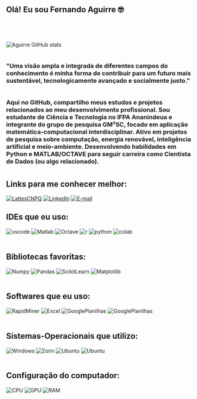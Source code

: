 
## Olá! Eu sou Fernando Aguirre 🤓 <div style="display: inline_block"></div><br/>
<div style="display: inline_block"> </div><br/>

![Aguirre GitHub stats](https://github-readme-stats.vercel.app/api?username=aguirre-fernando&show_icons=true&theme=dracula&count_private=true)
#

### "Uma visão ampla e integrada de diferentes campos do conhecimento é minha forma de contribuir para um futuro mais sustentável, tecnologicamente avançado e socialmente justo."
#


### Aqui no GitHub, compartilho meus estudos e projetos relacionados ao meu desenvolvimento profissional. Sou estudante de Ciência e Tecnologia no IFPA  Ananindeua e integrante do grupo de pesquisa GM²SC, focado em aplicação matemática-computacional interdisciplinar. Ativo em projetos de pesquisa sobre computação, energia renovável, inteligência artificial e meio-ambiente. Desenvolvendo habilidades em Python e MATLAB/OCTAVE para seguir carreira como Cientista de Dados (ou algo relacionado).


#

## Links para me conhecer melhor:

[![LattesCNPQ](https://custom-icon-badges.demolab.com/badge/-Lattes%20CNPQ-white?style=for-the-badge&logoColor=white&logo=lattescnpq-minimalist)](http://lattes.cnpq.br/1465510131848179)
[![LinkedIn](https://img.shields.io/badge/LinkedIn-0077B5?style=for-the-badge&logo=linkedin&logoColor=white)](https://www.linkedin.com/in/aguirre-fernando/)
[![E-mail](https://img.shields.io/badge/EMail-D14836?style=for-the-badge&logo=gmail&logoColor=white)](mailto:aguirrefernando.ifpa@gmail.com)

## IDEs que eu uso:

<div style="display: inline_block">
  <img align="center" alt="vscode" src="https://img.shields.io/badge/Visual_Studio_Code-0078D4?style=for-the-badge&logo=visual%20studio%20code&logoColor=white" />
  <img align="center" alt="Matlab" src="https://custom-icon-badges.demolab.com/badge/MATLAB-white?style=for-the-badge&logoColor=white&logo=matlab-1" />
  <img align="center" alt="Octave" src="https://custom-icon-badges.demolab.com/badge/OCTAVE-white?style=for-the-badge&logoColor=white&logo=octave-1" />
  <img align="center" alt="r" src="https://img.shields.io/badge/R/RStudio-71a5d4?style=for-the-badge&logo=r&logoColor=white" />
  <img align="center" alt="python" src="https://img.shields.io/badge/Pyhton-1b3c58?style=for-the-badge&logo=python&logoColor=white" />
  <img align="center" alt="colab" src="https://img.shields.io/badge/Colab-F9AB00?style=for-the-badge&logo=googlecolab&color=525252" />
</div><br/>

## Bibliotecas favoritas:

<div style="display: inline_block">
  <img align="center" alt="Numpy" src="https://custom-icon-badges.demolab.com/badge/Numpy-white?style=for-the-badge&logoColor=white&logo=numpy-1" />
  <img align="center" alt="Pandas" src="https://custom-icon-badges.demolab.com/badge/Pandas-white?style=for-the-badge&logoColor=white&logo=pandas-1" />
  <img align="center" alt="ScikitLearn" src="https://custom-icon-badges.demolab.com/badge/Scikit_Learn-white?style=for-the-badge&logoColor=white&logo=scikitlearn" />
  <img align="center" alt="Matplotlib" src="https://custom-icon-badges.demolab.com/badge/Matplotlib-525252?style=for-the-badge&logoColor=white&logo=matplotlib" />
</div><br/>

## Softwares que eu uso:

<div style="display: inline_block">
  <img align="center" alt="RapidMiner" src="https://custom-icon-badges.demolab.com/badge/Rapid_Miner-white?style=for-the-badge&logoColor=white&logo=rapidminer" />
  <img align="center" alt="Excel" src="https://img.shields.io/badge/Microsoft_Excel-217346?style=for-the-badge&logo=microsoft-excel&logoColor=white" />
  <img align="center" alt="GooglePlanilhas" src="https://img.shields.io/badge/Google%20Sheets-34A853?style=for-the-badge&logo=google-sheets&logoColor=white" />
  <img align="center" alt="GooglePlanilhas" src="https://img.shields.io/badge/Notepad++-90E59A.svg?style=for-the-badge&logo=notepad%2B%2B&logoColor=black" />
</div><br/>

## Sistemas-Operacionais que utilizo:

<div style="display: inline_block">
  <img align="center" alt="Windows" src="https://img.shields.io/badge/Windows-0078D6?style=for-the-badge&logo=windows11&logoColor=white" />
  <img align="center" alt="Zorin" src="https://img.shields.io/badge/Zorin%20OS-0CC1F3?style=for-the-badge&logo=zorin&logoColor=white" />
  <img align="center" alt="Ubuntu" src="https://img.shields.io/badge/Ubuntu-E95420?style=for-the-badge&logo=ubuntu&logoColor=white" />
  <img align="center" alt="Ubuntu" src="https://img.shields.io/badge/Debian-A81D33?style=for-the-badge&logo=debian&logoColor=white" />
</div><br/>

## Configuração do computador:

<div style="display: inline_block">
  <img align="center" alt="CPU" src="https://img.shields.io/badge/AMD-Ryzen_5-ED1C24?style=for-the-badge&logo=amd&logoColor=white" />
  <img align="center" alt="GPU" src="https://img.shields.io/badge/AMD-Radeon_Vega_7-ED1C24?style=for-the-badge&logo=amd&logoColor=white" />
  <img align="center" alt="RAM" src="https://custom-icon-badges.demolab.com/badge/-XPG_Gammix_D45-white?style=for-the-badge&logoColor=white&logo=xpg" />
</div><br/>

#
